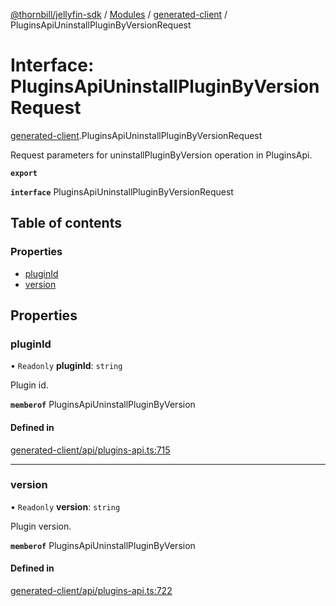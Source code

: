 [@thornbill/jellyfin-sdk](../README.md) / [Modules](../modules.md) / [generated-client](../modules/generated_client.md) / PluginsApiUninstallPluginByVersionRequest

# Interface: PluginsApiUninstallPluginByVersionRequest

[generated-client](../modules/generated_client.md).PluginsApiUninstallPluginByVersionRequest

Request parameters for uninstallPluginByVersion operation in PluginsApi.

**`export`**

**`interface`** PluginsApiUninstallPluginByVersionRequest

## Table of contents

### Properties

- [pluginId](generated_client.PluginsApiUninstallPluginByVersionRequest.md#pluginid)
- [version](generated_client.PluginsApiUninstallPluginByVersionRequest.md#version)

## Properties

### pluginId

• `Readonly` **pluginId**: `string`

Plugin id.

**`memberof`** PluginsApiUninstallPluginByVersion

#### Defined in

[generated-client/api/plugins-api.ts:715](https://github.com/jellyfin/jellyfin-sdk-typescript/blob/7402732/src/generated-client/api/plugins-api.ts#L715)

___

### version

• `Readonly` **version**: `string`

Plugin version.

**`memberof`** PluginsApiUninstallPluginByVersion

#### Defined in

[generated-client/api/plugins-api.ts:722](https://github.com/jellyfin/jellyfin-sdk-typescript/blob/7402732/src/generated-client/api/plugins-api.ts#L722)
